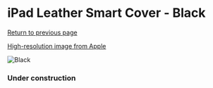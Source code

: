 # iPad Leather Smart Cover - Black

[Return to previous page](/ipad_2)

[High-resolution image from Apple](https://store.storeimages.cdn-apple.com/8756/as-images.apple.com/is/MC947?wid=4500&hei=4500&fmt=png)

<div style="width: 384px"><img src="/everyphone/MC947.png" alt="Black"></div>

### Under construction
